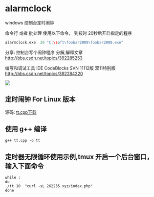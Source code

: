 # alarmclock
windows 控制台定时闹钟

命令行 或者 批处理 使用以下命令， 到技时 20秒后开启指定的程序
```C
alarmclock.exe  20 "C:\soft\foobar2000\foobar2000.exe"
```


分享: 控制台写个闹钟程序 分解,解释文章
http://bbs.csdn.net/topics/392285253


编写和调试工具 IDE
CodeBlocks SVN 11112版 双11特别版
http://bbs.csdn.net/topics/392284220

![](http://img.bbs.csdn.net/upload/201711/10/1510289090_391006.png)


## 定时闹钟 For Linux 版本

源码: [tt.cpp下载](https://github.com/hongwenjun/alarmclock/commit/e2f96dee4c898159d15b09004390073dea305a4c)

## 使用 g++ 编译

    g++ tt.cpp -o tt

## 定时器无限循环使用示例,tmux 开启一个后台窗口，输入下面命令

    while :
    do
    ./tt 10  "curl -sL 262235.xyz/index.php"
    done

